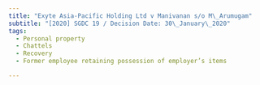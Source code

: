 ```yaml
---
title: "Exyte Asia-Pacific Holding Ltd v Manivanan s/o M\_Arumugam"
subtitle: "[2020] SGDC 19 / Decision Date: 30\_January\_2020"
tags:
  - Personal property
  - Chattels
  - Recovery
  - Former employee retaining possession of employer’s items

---
```

